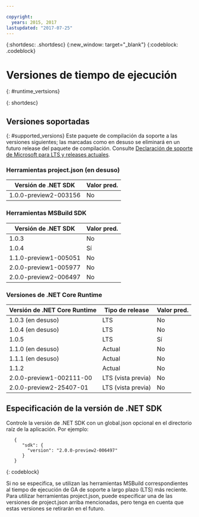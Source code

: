 ```yaml
---

copyright:
  years: 2015, 2017
lastupdated: "2017-07-25"
---
```


{:shortdesc: .shortdesc}
{:new_window: target="_blank"}
{:codeblock: .codeblock}


# Versiones de tiempo de ejecución
{: #runtime_vertsions}


{: shortdesc}

## Versiones soportadas
{: #supported_versions}
Este paquete de compilación da soporte a las versiones siguientes; las marcadas como en desuso se eliminará en un futuro release del paquete de compilación.  Consulte [Declaración de soporte de Microsoft para LTS y releases actuales](https://www.microsoft.com/net/core/support).

### Herramientas project.json (en desuso)

| Versión de .NET SDK        | Valor pred. |
|-------------------------|---------|
| 1.0.0-preview2-003156   |   No    |

### Herramientas MSBuild SDK

| Versión de .NET SDK        | Valor pred. |
|-------------------------|---------|
| 1.0.3                   |   No    |
| 1.0.4                   |   Sí   |
| 1.1.0-preview1-005051   |   No    |
| 2.0.0-preview1-005977   |   No    |
| 2.0.0-preview2-006497   |   No    |

### Versiones de .NET Core Runtime

| Versión de .NET Core Runtime | Tipo de release  | Valor pred. |
|---------------------------|---------------|---------|
| 1.0.3 (en desuso)        | LTS           |   No    |
| 1.0.4 (en desuso)        | LTS           |   No    |
| 1.0.5                     | LTS           |   Sí   |
| 1.1.0 (en desuso)        | Actual       |   No    |
| 1.1.1 (en desuso)        | Actual       |   No    |
| 1.1.2                     | Actual       |   No    |
| 2.0.0-preview1-002111-00  | LTS (vista previa) |   No    |
| 2.0.0-preview2-25407-01   | LTS (vista previa) |   No    |

## Especificación de la versión de .NET SDK

Controle la versión de .NET SDK con un global.json opcional en el directorio raíz de la aplicación. Por ejemplo:
```
   {
      "sdk": {
        "version": "2.0.0-preview2-006497"
      }
   }
```
{: codeblock}

Si no se especifica, se utilizan las herramientas MSBuild correspondientes al tiempo de ejecución de GA de soporte a largo plazo (LTS) más reciente.  Para utilizar herramientas project.json, puede especificar una de las versiones de project.json arriba mencionadas, pero tenga en cuenta que estas versiones se retirarán en el futuro.
